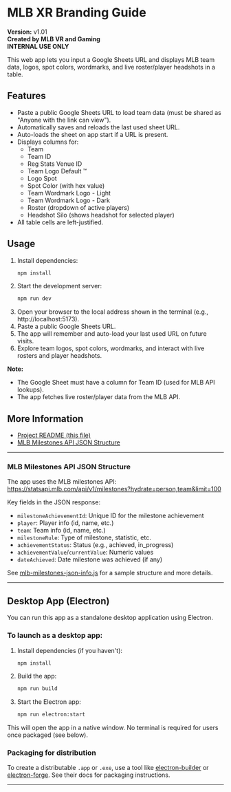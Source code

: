 # MLB XR Branding Guide

**Version:** v1.01  
**Created by MLB VR and Gaming**  
**INTERNAL USE ONLY**

This web app lets you input a Google Sheets URL and displays MLB team data, logos, spot colors, wordmarks, and live roster/player headshots in a table.

## Features
- Paste a public Google Sheets URL to load team data (must be shared as "Anyone with the link can view").
- Automatically saves and reloads the last used sheet URL.
- Auto-loads the sheet on app start if a URL is present.
- Displays columns for:
  - Team
  - Team ID
  - Reg Stats Venue ID
  - Team Logo Default ™
  - Logo Spot
  - Spot Color (with hex value)
  - Team Wordmark Logo - Light
  - Team Wordmark Logo - Dark
  - Roster (dropdown of active players)
  - Headshot Silo (shows headshot for selected player)
- All table cells are left-justified.

## Usage

1. Install dependencies:
   ```sh
   npm install
   ```
2. Start the development server:
   ```sh
   npm run dev
   ```
3. Open your browser to the local address shown in the terminal (e.g., http://localhost:5173).
4. Paste a public Google Sheets URL.
5. The app will remember and auto-load your last used URL on future visits.
6. Explore team logos, spot colors, wordmarks, and interact with live rosters and player headshots.

**Note:**
- The Google Sheet must have a column for Team ID (used for MLB API lookups).
- The app fetches live roster/player data from the MLB API.

## More Information

- [Project README (this file)](./README.md)
- [MLB Milestones API JSON Structure](./mlb-milestones-json-info.js)

---

### MLB Milestones API JSON Structure

The app uses the MLB milestones API:
https://statsapi.mlb.com/api/v1/milestones?hydrate=person,team&limit=100

Key fields in the JSON response:
- `milestoneAchievementId`: Unique ID for the milestone achievement
- `player`: Player info (id, name, etc.)
- `team`: Team info (id, name, etc.)
- `milestoneRule`: Type of milestone, statistic, etc.
- `achievementStatus`: Status (e.g., achieved, in_progress)
- `achievementValue`/`currentValue`: Numeric values
- `dateAchieved`: Date milestone was achieved (if any)

See [mlb-milestones-json-info.js](./mlb-milestones-json-info.js) for a sample structure and more details.

---

## Desktop App (Electron)

You can run this app as a standalone desktop application using Electron.

### To launch as a desktop app:

1. Install dependencies (if you haven't):
   ```sh
   npm install
   ```
2. Build the app:
   ```sh
   npm run build
   ```
3. Start the Electron app:
   ```sh
   npm run electron:start
   ```

This will open the app in a native window. No terminal is required for users once packaged (see below).

### Packaging for distribution
To create a distributable `.app` or `.exe`, use a tool like [electron-builder](https://www.electron.build/) or [electron-forge](https://www.electronforge.io/). See their docs for packaging instructions.

---